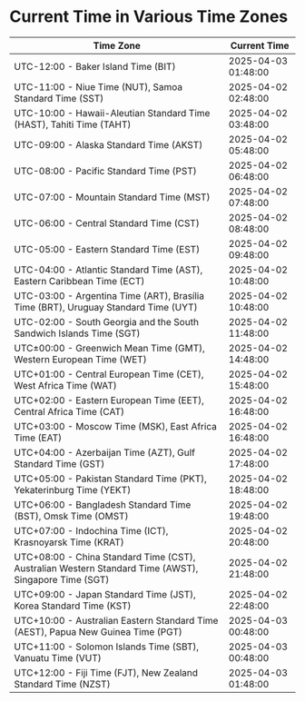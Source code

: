# Current Time in Various Time Zones

| Time Zone | Current Time |
|-----------|--------------|
| UTC-12:00 - Baker Island Time (BIT) | 2025-04-03 01:48:00 |
| UTC-11:00 - Niue Time (NUT), Samoa Standard Time (SST) | 2025-04-02 02:48:00 |
| UTC-10:00 - Hawaii-Aleutian Standard Time (HAST), Tahiti Time (TAHT) | 2025-04-02 03:48:00 |
| UTC-09:00 - Alaska Standard Time (AKST) | 2025-04-02 05:48:00 |
| UTC-08:00 - Pacific Standard Time (PST) | 2025-04-02 06:48:00 |
| UTC-07:00 - Mountain Standard Time (MST) | 2025-04-02 07:48:00 |
| UTC-06:00 - Central Standard Time (CST) | 2025-04-02 08:48:00 |
| UTC-05:00 - Eastern Standard Time (EST) | 2025-04-02 09:48:00 |
| UTC-04:00 - Atlantic Standard Time (AST), Eastern Caribbean Time (ECT) | 2025-04-02 10:48:00 |
| UTC-03:00 - Argentina Time (ART), Brasília Time (BRT), Uruguay Standard Time (UYT) | 2025-04-02 10:48:00 |
| UTC-02:00 - South Georgia and the South Sandwich Islands Time (SGT) | 2025-04-02 11:48:00 |
| UTC±00:00 - Greenwich Mean Time (GMT), Western European Time (WET) | 2025-04-02 14:48:00 |
| UTC+01:00 - Central European Time (CET), West Africa Time (WAT) | 2025-04-02 15:48:00 |
| UTC+02:00 - Eastern European Time (EET), Central Africa Time (CAT) | 2025-04-02 16:48:00 |
| UTC+03:00 - Moscow Time (MSK), East Africa Time (EAT) | 2025-04-02 16:48:00 |
| UTC+04:00 - Azerbaijan Time (AZT), Gulf Standard Time (GST) | 2025-04-02 17:48:00 |
| UTC+05:00 - Pakistan Standard Time (PKT), Yekaterinburg Time (YEKT) | 2025-04-02 18:48:00 |
| UTC+06:00 - Bangladesh Standard Time (BST), Omsk Time (OMST) | 2025-04-02 19:48:00 |
| UTC+07:00 - Indochina Time (ICT), Krasnoyarsk Time (KRAT) | 2025-04-02 20:48:00 |
| UTC+08:00 - China Standard Time (CST), Australian Western Standard Time (AWST), Singapore Time (SGT) | 2025-04-02 21:48:00 |
| UTC+09:00 - Japan Standard Time (JST), Korea Standard Time (KST) | 2025-04-02 22:48:00 |
| UTC+10:00 - Australian Eastern Standard Time (AEST), Papua New Guinea Time (PGT) | 2025-04-03 00:48:00 |
| UTC+11:00 - Solomon Islands Time (SBT), Vanuatu Time (VUT) | 2025-04-03 00:48:00 |
| UTC+12:00 - Fiji Time (FJT), New Zealand Standard Time (NZST) | 2025-04-03 01:48:00 |
